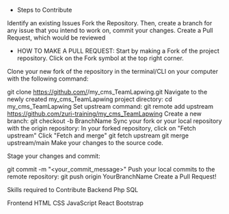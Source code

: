 * Steps to Contribute

Identify an existing Issues
Fork the Repository. Then, create a branch for any issue that you intend to work on, commit your changes.
Create a Pull Request, which would be reviewed 
* HOW TO MAKE A PULL REQUEST:
Start by making a Fork of the project repository. Click on the Fork symbol at the top right corner.


Clone your new fork of the repository in the terminal/CLI on your computer with the following command:

git clone https://github.com/<your-github-username>/my_cms_TeamLapwing.git
Navigate to the newly created my_cms_TeamLapwing project directory:
cd my_cms_TeamLapwing
Set upstream command:
git remote add upstream https://github.com/zuri-training/my_cms_TeamLapwing
Create a new branch:
git checkout -b BranchName
Sync your fork or your local repository with the origin repository:
In your forked repository, click on "Fetch upstream"
Click "Fetch and merge"
git fetch upstream
git merge upstream/main
Make your changes to the source code.

Stage your changes and commit:

git commit -m "<your_commit_message>"
Push your local commits to the remote repository:
git push origin YourBranchName
Create a Pull Request!


Skills required to Contribute
Backend
Php
SQL

Frontend
HTML
CSS
JavaScript
React
Bootstrap
